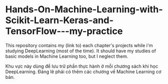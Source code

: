 # Hands-On-Machine-Learning-with-Scikit-Learn-Keras-and-TensorFlow---my-practice
This repository contains my (link to) each chapter's projects while i'm studying DeepLearning (most of the time). It should have my studies of basic models in Machine Learning too, but I neglect them.

Khu vực này dùng để lưu trữ phần thực hành ở mỗi chương sách khi học DeepLearning. Đáng lẽ phải có thêm các chương về Machine Learning cơ bản.

